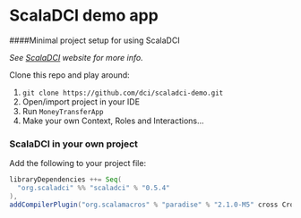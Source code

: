 # ScalaDCI demo app

####Minimal project setup for using ScalaDCI

_See [ScalaDCI](http://scaladci.org) website for more info._

Clone this repo and play around:

1. `git clone https://github.com/dci/scaladci-demo.git`
2. Open/import project in your IDE
3. Run `MoneyTransferApp`
4. Make your own Context, Roles and Interactions...


### ScalaDCI in your own project

Add the following to your project file:

```scala
libraryDependencies ++= Seq(
  "org.scaladci" %% "scaladci" % "0.5.4"
),
addCompilerPlugin("org.scalamacros" % "paradise" % "2.1.0-M5" cross CrossVersion.full)
```